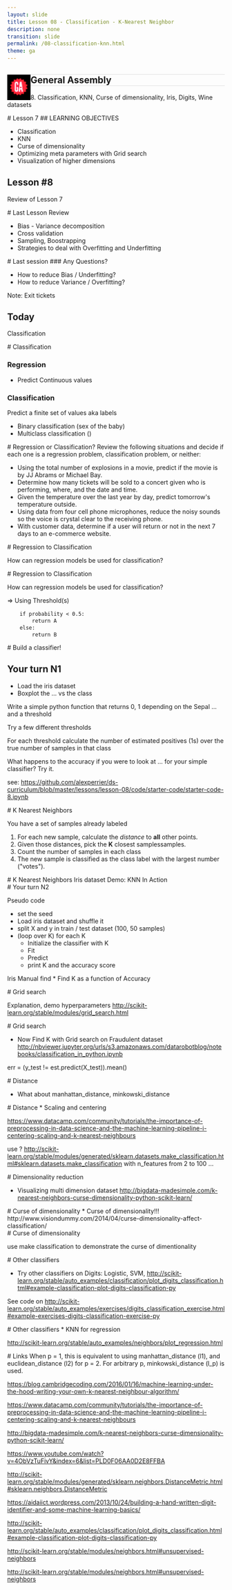 ```yaml
---
layout: slide
title: Lesson 08 - Classification - K-Nearest Neighbor
description: none
transition: slide
permalink: /08-classification-knn.html
theme: ga
---
```

<section  data-background-color="#000">
    <h1 class = 'white' style ="border-top: thin solid #DDD;border-bottom: thin solid #DDD;">
        <img src="assets/ga_logo_black.png" style="float:left;top:0px;">
        General Assembly
    </h1>
    <p class = 'big_title'>8. Classification, KNN, Curse of dimensionality, Iris, Digits, Wine datasets  </p>
</section>

<section data-markdown>
# Lesson 7
## LEARNING OBJECTIVES

* Classification
* KNN
* Curse of dimensionality
* Optimizing meta parameters with Grid search
* Visualization of higher dimensions

</section>

<!-- Prework and review -->
<section  data-background-color="#DA0A13">
    <h1>Lesson #8</h1>
    <p class = 'big_title'>Review of Lesson 7</p>
</section>


<section data-markdown>
# Last Lesson Review

* Bias - Variance decomposition
* Cross validation
* Sampling, Boostrapping
* Strategies to deal with Overfitting and Underfitting

</section>

<section data-markdown>
# Last session
### Any Questions?

* How to reduce Bias / Underfitting?
* How to reduce Variance / Overfitting?

Note:
Exit tickets
</section>

<!-- Today -->
<section  data-background-color="#22c8c6">
    <h1>Today</h1>
    <p class = 'big_title'>Classification</p>
</section>


<section data-markdown>
# Classification

### Regression
*  Predict Continuous values

### Classification
Predict a finite set of values aka labels

* Binary classification (sex of the baby)
* Multiclass classification ()

</section>


<section data-markdown>
# Regression or Classification?
Review the following situations and decide if each one is a regression problem, classification problem, or neither:

* Using the total number of explosions in a movie, predict if the movie is by JJ Abrams or Michael Bay.
* Determine how many tickets will be sold to a concert given who is performing, where, and the date and time.
* Given the temperature over the last year by day, predict tomorrow's temperature outside.
* Using data from four cell phone microphones, reduce the noisy sounds so the voice is crystal clear to the receiving phone.
* With customer data, determine if a user will return or not in the next 7 days to an e-commerce website.

</section>

<section data-markdown>
# Regression to Classification

How can regression models be used for classification?

</section>

<section data-markdown>
# Regression to Classification

How can regression models be used for classification?

=> Using Threshold(s)

        if probability < 0.5:
            return A
        else:
            return B

</section>

<section data-markdown>
#  Build a classifier!

# Your turn  N1

* Load the iris dataset
* Boxplot the ... vs the class

Write a simple python function that returns 0, 1 depending on the Sepal ...
and a threshold

Try a few different thresholds

For each threshold calculate the number of estimated positives (1s) over the true number of samples in that class

What happens to the accuracy if you were to look at ... for your simple classifier? Try it.

see: https://github.com/alexperrier/ds-curriculum/blob/master/lessons/lesson-08/code/starter-code/starter-code-8.ipynb
</section>

<section data-markdown>
# K Nearest Neighbors

You have a set of samples already labeled

1. For each new sample, calculate the *distance* to **all** other points.
2. Given those distances, pick the **K** closest samplessamples.
2. Count the number of samples in each class
4. The new sample is classified as the class label with the largest number ("votes").

</section>

<section data-markdown>
# K Nearest Neighbors
Iris dataset
Demo: KNN In Action

</section>

<section data-markdown>
# Your turn  N2

Pseudo code

* set the seed
* Load iris dataset and shuffle it
* split X and y in train / test dataset (100, 50 samples)
* (loop over K) for each K
    * Initialize the classifier with K
    * Fit
    * Predict
    * print K and the accuracy score


Iris
Manual find * Find K as a function of Accuracy

</section>

<section data-markdown>
# Grid search

Explanation, demo
hyperparameters
http://scikit-learn.org/stable/modules/grid_search.html

</section>

<section data-markdown>
# Grid search

* Now Find K with Grid search on Fraudulent dataset
http://nbviewer.jupyter.org/urls/s3.amazonaws.com/datarobotblog/notebooks/classification_in_python.ipynb

err = (y_test != est.predict(X_test)).mean()
</section>

<section data-markdown>
# Distance

* What about manhattan_distance, minkowski_distance
</section>

<section data-markdown>
# Distance
* Scaling and centering

https://www.datacamp.com/community/tutorials/the-importance-of-preprocessing-in-data-science-and-the-machine-learning-pipeline-i-centering-scaling-and-k-nearest-neighbours


use ? http://scikit-learn.org/stable/modules/generated/sklearn.datasets.make_classification.html#sklearn.datasets.make_classification
with n_features from 2 to 100 ...

</section>

<section data-markdown>
# Dimensionality reduction

* Visualizing multi dimension dataset
http://bigdata-madesimple.com/k-nearest-neighbors-curse-dimensionality-python-scikit-learn/

</section>

<section data-markdown>
# Curse of dimensionality
* Curse of dimensionality!!!
http://www.visiondummy.com/2014/04/curse-dimensionality-affect-classification/
</section>

<section data-markdown>
# Curse of dimensionality

use make classification to demonstrate the curse of dimentionality
</section>

<section data-markdown>
# Other classifiers

* Try other classifiers on Digits: Logistic, SVM,
http://scikit-learn.org/stable/auto_examples/classification/plot_digits_classification.html#example-classification-plot-digits-classification-py

See code on http://scikit-learn.org/stable/auto_examples/exercises/digits_classification_exercise.html#example-exercises-digits-classification-exercise-py
</section>


<section data-markdown>
# Other classifiers
* KNN for regression

http://scikit-learn.org/stable/auto_examples/neighbors/plot_regression.html
</section>


<section data-markdown>
# Links
When p = 1, this is equivalent to using manhattan_distance (l1), and euclidean_distance (l2) for p = 2. For arbitrary p, minkowski_distance (l_p) is used.

https://blog.cambridgecoding.com/2016/01/16/machine-learning-under-the-hood-writing-your-own-k-nearest-neighbour-algorithm/

https://www.datacamp.com/community/tutorials/the-importance-of-preprocessing-in-data-science-and-the-machine-learning-pipeline-i-centering-scaling-and-k-nearest-neighbours

http://bigdata-madesimple.com/k-nearest-neighbors-curse-dimensionality-python-scikit-learn/

https://www.youtube.com/watch?v=4ObVzTuFivY&index=6&list=PLD0F06AA0D2E8FFBA

http://scikit-learn.org/stable/modules/generated/sklearn.neighbors.DistanceMetric.html#sklearn.neighbors.DistanceMetric

https://aidaiict.wordpress.com/2013/10/24/building-a-hand-written-digit-identifier-and-some-machine-learning-basics/

http://scikit-learn.org/stable/auto_examples/classification/plot_digits_classification.html#example-classification-plot-digits-classification-py

http://scikit-learn.org/stable/modules/neighbors.html#unsupervised-neighbors

http://scikit-learn.org/stable/modules/neighbors.html#unsupervised-neighbors
</section>